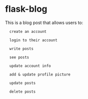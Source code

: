 # flask-blog

This is a blog post that allows users to:

      create an account
      
      login to their account
      
      write posts
      
      see posts
      
      update account info
      
      add & update profile picture
      
      update posts
      
      delete posts
  